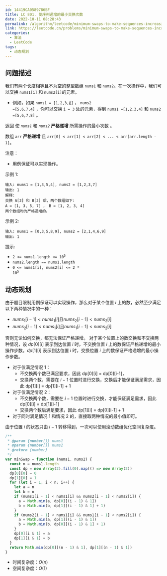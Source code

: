 ```yaml
---
id: 14419CA0589786BF
title: LC 801. 使序列递增的最小交换次数
date: 2022-10-11 08:28:43
permalink: /algorithm/leetcode/minimum-swaps-to-make-sequences-increasing
link: https://leetcode.cn/problems/minimum-swaps-to-make-sequences-increasing
categories:
  - 算法
  - LeetCode
tags:
  - 动态规划
---
```


<Level :type='3'/>

## 问题描述

我们有两个长度相等且不为空的整型数组 `nums1` 和 `nums2`。在一次操作中，我们可以交换 `nums1[i]` 和 `nums2[i]`的元素。

- 例如，如果 <code>nums1 = [1,2,3,<u>8</u>]</code> ， <code>nums2 =[5,6,7,<u>4</u>]</code> ，你可以交换 `i = 3` 处的元素，得到 `nums1 =[1,2,3,4]` 和 `nums2 =[5,6,7,8]` 。

返回 使 _`nums1`_ 和 _`nums2`_ **严格递增** 所需操作的最小次数 。

数组 `arr` **严格递增** 且 `arr[0] < arr[1] < arr[2] < ... < arr[arr.length - 1]`。

注意：

- 用例保证可以实现操作。

示例 1:

```text
输入: nums1 = [1,3,5,4], nums2 = [1,2,3,7]
输出: 1
解释:
交换 A[3] 和 B[3] 后，两个数组如下:
A = [1, 3, 5, 7] ， B = [1, 2, 3, 4]
两个数组均为严格递增的。
```

示例 2:

```text
输入: nums1 = [0,3,5,8,9], nums2 = [2,1,4,6,9]
输出: 1
```

提示:

- <code>2 <= nums1.length <= 10<sup>5</sup></code>
- `nums2.length == nums1.length`
- <code>0 <= nums1[i], nums2[i] <= 2 \* 10<sup>5</sup></code>

## 动态规划

由于题目限制用例保证可以实现操作，那么对于某个位置 $i$ 上的数，必然至少满足以下两种情况中的一种：

- $nums_1[i - 1] < nums_1[i] \text{且} nums_2[i - 1] < nums_2[i]$
- $nums_2[i - 1] < nums_1[i] \text{且} nums_1[i - 1] < nums_2[i]$

否则无论如何交换，都无法保证严格递增。 对于某个位置上的数交换和不交换两种情况，设 $dp[0][i]$ 表示到达位置 $i$ 时，不交换位置 $i$ 上的数保证严格递增的最小操作步数。$dp[1][i]$ 表示到达位置 $i$ 时，交换位置 $i$ 上的数保证严格递增的最小操作步数。

- 对于仅满足情况 1：
  - 不交换两个数已满足要求，因此 dp[0][i] = dp[0][i-1]，
  - 交换两个数，需要在 $i-1$ 位置时进行交换，交换后才能保证满足需求，因此 dp[1][i] = dp[1][i-1] + 1
- 对于仅满足情况 2：
  - 不交换两个数，需要在 $i-1$ 位置时进行交换，才能保证满足需求，因此 dp[0][i] = dp[1][i-1]
  - 交换两个数后满足要求，因此 dp[1][i] = dp[0][i-1] + 1
- 对于同时满足情况 1 和情况 2 的，直接取两种情况的最小值即可。

由于位置 $i$ 的状态只由 $i - 1$ 转移得到，一次可以使用滚动数组优化空间复杂度。

```javascript
/**
 * @param {number[]} nums1
 * @param {number[]} nums2
 * @return {number}
 */
var minSwap = function (nums1, nums2) {
  const n = nums1.length
  const dp = new Array(2).fill(0).map(() => new Array(2))
  dp[0][0] = 0
  dp[1][0] = 1
  for (let i = 1; i < n; i++) {
    let a = n
    let b = n
    if (nums1[i - 1] < nums1[i] && nums2[i - 1] < nums2[i]) {
      a = Math.min(a, dp[0][(i - 1) & 1])
      b = Math.min(b, dp[1][(i - 1) & 1] + 1)
    }
    if (nums2[i - 1] < nums1[i] && nums1[i - 1] < nums2[i]) {
      a = Math.min(a, dp[1][(i - 1) & 1])
      b = Math.min(b, dp[0][(i - 1) & 1] + 1)
    }
    dp[0][i & 1] = a
    dp[1][i & 1] = b
  }
  return Math.min(dp[0][(n - 1) & 1], dp[1][(n - 1) & 1])
}
```

- 时间复杂度：$O(n)$
- 空间复杂度：$O(1)$
